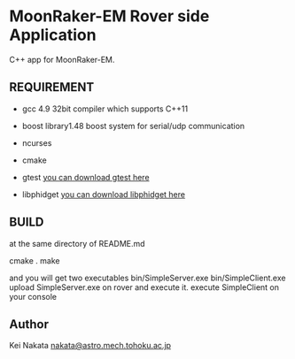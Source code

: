 MoonRaker-EM Rover side Application
===================================

C++ app for MoonRaker-EM.

## REQUIREMENT
* gcc 4.9
 32bit compiler which supports C++11

* boost library1.48
 boost system for serial/udp communication

* ncurses

* cmake

* gtest
  [you can download gtest here](https://code.google.com/p/googletest)

* libphidget
  [you can download libphidget here](www.phidgets.com/docs/OS_-_Linux)

## BUILD
at the same directory of README.md

   cmake .
   make

and you will get two executables
   bin/SimpleServer.exe
   bin/SimpleClient.exe
upload SimpleServer.exe on rover and execute it.
execute SimpleClient on your console

## Author

Kei Nakata
nakata@astro.mech.tohoku.ac.jp

